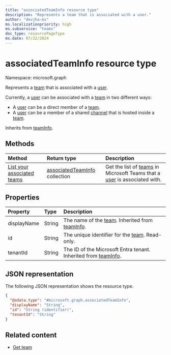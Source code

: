 ```yaml
---
title: "associatedTeamInfo resource type"
description: "Represents a team that is associated with a user."
author: "devjha-ms"
ms.localizationpriority: high
ms.subservice: "teams"
doc_type: resourcePageType
ms.date: 07/22/2024
---
```


# associatedTeamInfo resource type

Namespace: microsoft.graph

Represents a [team](team.md) that is associated with a [user](../resources/user.md).

Currently, a [user](../resources/user.md) can be associated with a [team](../resources/team.md) in two different ways:
* A [user](../resources/user.md) can be a direct member of a [team](../resources/team.md).
* A [user](../resources/user.md) can be a member of a shared [channel](../resources/channel.md) that is hosted inside a [team](../resources/team.md).

Inherits from [teamInfo](../resources/teaminfo.md).

## Methods
|Method|Return type|Description|
|:---|:---|:---|
|[List your associated teams](../api/associatedteaminfo-list.md)|[associatedTeamInfo](../resources/associatedteaminfo.md) collection|Get the list of [teams](../resources/associatedteaminfo.md) in Microsoft Teams that a [user](../resources/user.md) is associated with.|

## Properties
|Property|Type|Description|
|:---|:---|:---|
|displayName|String|The name of the [team](team.md). Inherited from [teamInfo](../resources/teaminfo.md).|
|id|String|The unique identifier for the [team](team.md). Read-only.|
|tenantId|String|The ID of the Microsoft Entra tenant. Inherited from [teamInfo](../resources/teaminfo.md).|


## JSON representation
The following JSON representation shows the resource type.
<!-- {
  "blockType": "resource",
  "keyProperty": "id",
  "@odata.type": "microsoft.graph.associatedTeamInfo",
  "baseType": "microsoft.graph.teamInfo",
  "openType": false
}
-->
``` json
{
  "@odata.type": "#microsoft.graph.associatedTeamInfo",
  "displayName": "String",
  "id": "String (identifier)",
  "tenantId": "String"
}
```

## Related content
- [Get team](../api/team-get.md)
